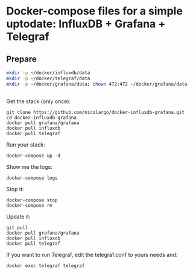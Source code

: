# Docker-compose files for a simple uptodate: InfluxDB + Grafana + Telegraf

## Prepare

```bash
mkdir -p ~/docker/influxdb/data
mkdir -p ~/docker/telegraf/data
mkdir -p ~/docker/grafana/data; chown 472:472 ~/docker/grafana/data
```

##
Get the stack (only once):

```
git clone https://github.com/nicolargo/docker-influxdb-grafana.git
cd docker-influxdb-grafana
docker pull grafana/grafana
docker pull influxdb
docker pull telegraf
```

Run your stack:

```
docker-compose up -d

```

Show me the logs:

```
docker-compose logs
```

Stop it:

```
docker-compose stop
docker-compose rm
```

Update it:

```
git pull
docker pull grafana/grafana
docker pull influxdb
docker pull telegraf
```

If you want to run Telegraf, edit the telegraf.conf to yours needs and:

```
docker exec telegraf telegraf
```
